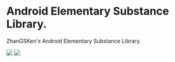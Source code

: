 # Android Elementary Substance Library.
ZhanGSKen's Android Elementary Substance Library.

[![](https://jitpack.io/v/zhangsken/libaes.svg)](https://jitpack.io/#zhangsken/libaes)
[![](https://jitci.com/gh/zhangsken/libaes/svg)](https://jitci.com/gh/zhangsken/libaes)
